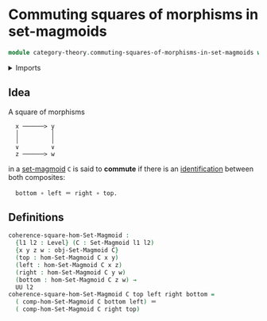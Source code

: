# Commuting squares of morphisms in set-magmoids

```agda
module category-theory.commuting-squares-of-morphisms-in-set-magmoids where
```

<details><summary>Imports</summary>

```agda
open import category-theory.set-magmoids

open import foundation.identity-types
open import foundation.universe-levels
```

</details>

## Idea

A square of morphisms

```text
  x ──────> y
  │         │
  │         │
  ∨         ∨
  z ──────> w
```

in a [set-magmoid](category-theory.set-magmoids.md) `C` is said to **commute**
if there is an [identification](foundation-core.identity-types.md) between both
composites:

```text
  bottom ∘ left ＝ right ∘ top.
```

## Definitions

```agda
coherence-square-hom-Set-Magmoid :
  {l1 l2 : Level} (C : Set-Magmoid l1 l2)
  {x y z w : obj-Set-Magmoid C}
  (top : hom-Set-Magmoid C x y)
  (left : hom-Set-Magmoid C x z)
  (right : hom-Set-Magmoid C y w)
  (bottom : hom-Set-Magmoid C z w) →
  UU l2
coherence-square-hom-Set-Magmoid C top left right bottom =
  ( comp-hom-Set-Magmoid C bottom left) ＝
  ( comp-hom-Set-Magmoid C right top)
```
